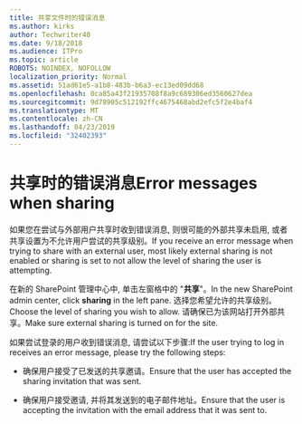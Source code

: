 ```yaml
---
title: 共享文件时的错误消息
ms.author: kirks
author: Techwriter40
ms.date: 9/18/2018
ms.audience: ITPro
ms.topic: article
ROBOTS: NOINDEX, NOFOLLOW
localization_priority: Normal
ms.assetid: 51ad61e5-a1b8-483b-b6a3-ec13ed09dd68
ms.openlocfilehash: 0ca85a43f21935708f8a9c689306ed3560627dea
ms.sourcegitcommit: 9d78905c512192ffc4675468abd2efc5f2e4baf4
ms.translationtype: MT
ms.contentlocale: zh-CN
ms.lasthandoff: 04/23/2019
ms.locfileid: "32402393"
---
```

# <a name="error-messages-when-sharing"></a><span data-ttu-id="dbc4d-102">共享时的错误消息</span><span class="sxs-lookup"><span data-stu-id="dbc4d-102">Error messages when sharing</span></span>

<span data-ttu-id="dbc4d-103">如果您在尝试与外部用户共享时收到错误消息, 则很可能的外部共享未启用, 或者共享设置为不允许用户尝试的共享级别。</span><span class="sxs-lookup"><span data-stu-id="dbc4d-103">If you receive an error message when trying to share with an external user, most likely external sharing is not enabled or sharing is set to not allow the level of sharing the user is attempting.</span></span>
  
<span data-ttu-id="dbc4d-104">在新的 SharePoint 管理中心中, 单击左窗格中的 "**共享**"。</span><span class="sxs-lookup"><span data-stu-id="dbc4d-104">In the  new SharePoint admin center, click **sharing** in the left pane.</span></span> <span data-ttu-id="dbc4d-105">选择您希望允许的共享级别。</span><span class="sxs-lookup"><span data-stu-id="dbc4d-105">Choose the level of sharing you wish to allow.</span></span> <span data-ttu-id="dbc4d-106">请确保已为该网站打开外部共享。</span><span class="sxs-lookup"><span data-stu-id="dbc4d-106">Make sure external sharing is turned on for the site.</span></span> 
  
<span data-ttu-id="dbc4d-107">如果尝试登录的用户收到错误消息, 请尝试以下步骤:</span><span class="sxs-lookup"><span data-stu-id="dbc4d-107">If the user trying to log in receives an error message, please try the following steps:</span></span>
  
- <span data-ttu-id="dbc4d-108">确保用户接受了已发送的共享邀请。</span><span class="sxs-lookup"><span data-stu-id="dbc4d-108">Ensure that the user has accepted the sharing invitation that was sent.</span></span>
    
- <span data-ttu-id="dbc4d-109">确保用户接受邀请, 并将其发送到的电子邮件地址。</span><span class="sxs-lookup"><span data-stu-id="dbc4d-109">Ensure that the user is accepting the invitation with the email address that it was sent to.</span></span>
    

